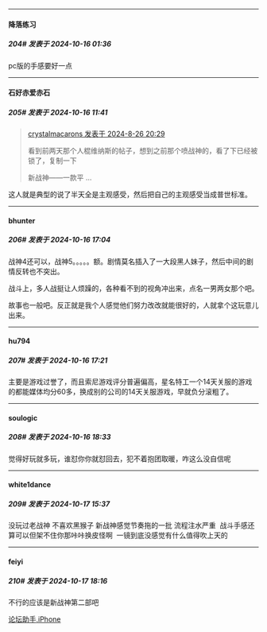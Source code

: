 ﻿
*****

####  降落练习  
##### 204#       发表于 2024-10-16 01:36

pc版的手感要好一点


*****

####  石好赤爱赤石  
##### 205#       发表于 2024-10-16 11:41

<blockquote><a href="httphttps://bbs.saraba1st.com/2b/forum.php?mod=redirect&amp;goto=findpost&amp;pid=66022357&amp;ptid=2196649" target="_blank">crystalmacarons 发表于 2024-8-26 20:29</a>

看到前两天那个人棍维纳斯的帖子，想到之前那个喷战神的，看了下已经被锁了，复制一下 

新战神——一款平 ...</blockquote>
这人就是典型的说了半天全是主观感受，然后把自己的主观感受当成普世标准。


*****

####  bhunter  
##### 206#       发表于 2024-10-16 17:04

战神4还可以，战神5。。。。。额。剧情莫名插入了一大段黑人妹子，然后中间的剧情反转也不突出。

战斗上，多人战挺让人烦躁的，各种看不到的视角冲出来，点名一男两女那个吧。

故事也一般吧。反正就是我个人感觉他们努力改改就能很好的，人就拿个这玩意儿出来。


*****

####  hu794  
##### 207#       发表于 2024-10-16 17:21

主要是游戏过誉了，而且索尼游戏评分普遍偏高，星名特工一个14天关服的游戏的都能媒体均分60多，换成别的公司的14天关服游戏，早就负分滚粗了。


*****

####  soulogic  
##### 208#       发表于 2024-10-16 18:33

觉得好玩就多玩，谁怼你你就怼回去，犯不着抱团取暖，咋这么没自信呢


*****

####  white1dance  
##### 209#       发表于 2024-10-17 15:37

没玩过老战神 不喜欢黑猴子 新战神感觉节奏拖的一批 流程注水严重  战斗手感还算可以但架不住你那咔咔换皮怪啊  一镜到底没感觉有什么值得吹上天的


*****

####  feiyi  
##### 210#       发表于 2024-10-17 18:16

不行的应该是新战神第二部吧

[论坛助手,iPhone](https://bbs.saraba1st.com/2b/forum.php?mod=viewthread&amp;tid=2029836)

